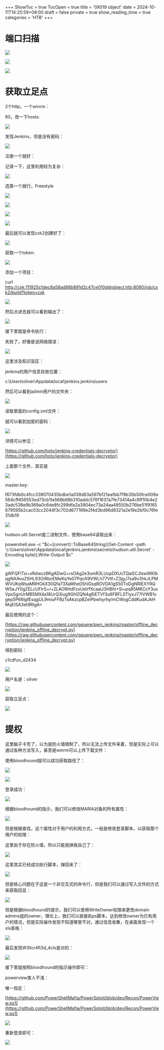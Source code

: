 +++
ShowToc = true
TocOpen = true
title = '0X019 object'
date = 2024-10-11T14:25:59+08:00
draft = false
private = true
show_reading_time = true
categories = 'HTB'
+++



# 端口扫描

![](/htb_img/WEBRESOURCE8a4a5bd06cc5b94d2a4c7a4bb86ab5adimage.png)

![](/htb_img/WEBRESOURCE463dd639cc418cac23c20b51d76fbdffimage.png)

![](/htb_img/WEBRESOURCE2bb8b45352e30d415f216ae75dc4ef15image.png)

# 获取立足点

2个http，一个winrm：

80，改一下hosts:

![](/htb_img/WEBRESOURCEf61552d770e37239b793daad390960aaimage.png)

发现Jenkins，但是没有密码：

![](/htb_img/WEBRESOURCE0d95232379b880d4f594c14e44e82c81image.png)

注册一个就好：

记录一下，这里利用较为复杂：

![](/htb_img/WEBRESOURCE18acfef783a02105d50f29b7627cc67eimage.png)

选第一个就行，Freestyle

![](/htb_img/WEBRESOURCE341076286b10660bc98b9d81712b8c3fimage.png)

![](/htb_img/WEBRESOURCEd24048db8c3264b0df9274339bd7d30fimage.png)

![](/htb_img/WEBRESOURCE9d8b32a4cb933cf5a8507940245f2aa7image.png)

![](/htb_img/WEBRESOURCEd6fb38b188e5c54e893655c43ea7a214image.png)

最后就可以发现cxk2创建好了：

![](/htb_img/WEBRESOURCE5989113e37e3e91230705d5e9706515fimage.png)

获取一个token:

![](/htb_img/WEBRESOURCE292e7d59d2112195f79b429607e33003image.png)

添加一个项目：

curl [http://cxk:111925c1dec8a58ad68b891d2c47ce010d@object.htb:8080/job/cxk2/build?token=cxk](http://cxk:111925c1dec8a58ad68b891d2c47ce010d@object.htb:8080/job/cxk2/build?token=cxk)

![](/htb_img/WEBRESOURCEf4ddae0037f9c4e6abf55c49acb44dafimage.png)

然后点进去就可以看到输出了：

![](/htb_img/WEBRESOURCE75afbb54e1a84516be5f44eb8ae040d7image.png)

接下里就是命令执行：

失败了，好像是说网络错误：

![](/htb_img/WEBRESOURCEb3cbf0a230caceaa0e8e7e2ffc70e134image.png)

这里涉及知识盲区：

jenkins的用户信息存放位置：

c:\Users\oliver\Appdata\local\jenkins\.jenkins\users

然后可以看到admin用户的文件夹：

![](/htb_img/WEBRESOURCE62acc9d58da7e28c97ddba278c03bccaimage.png)

读取里面的config.xml文件：

就可以看到加密的密码：

![](/htb_img/WEBRESOURCE5894a52362dc6d332dfc3bc3c0a7a3cbimage.png)

详情可以参见：

[https://github.com/hoto/jenkins-credentials-decryptor](https://github.com/hoto/jenkins-credentials-decryptor)

上面那个文件，其实是

![](/htb_img/WEBRESOURCEcf27eed06a4e20c411325bb133328d47image.png)

master.key:

f673fdb0c4fcc339070435bdbe1a039d83a597bf21eafbb7f9b35b50fce006e564cff456553ed73cb1fa568b68b310addc576f1637a7fe73414a4c6ff10b4e23adc538e9b369a0c6de8fc299dfa2a3904ec73a24aa48550b276be51f9165679595b2cac03cc2044f3c702d677169e2f4d3bd96d8321a2e19e2bf0c76fe31db19

![](/htb_img/WEBRESOURCEc05251d5c94adab59ea51a062aa689ccimage.png)

hudson.util.Secret是二进制文件，使用base64读取出来：

powershell.exe -c "$c=[convert]::ToBase64String((Get-Content -path 'c:\Users\oliver\Appdata\local\jenkins\.jenkins\secrets\hudson.util.Secret' -Encoding byte));Write-Output $c"

![](/htb_img/WEBRESOURCE3b84fdace41026f625a8d2d3bcf052afimage.png)

gWFQFlTxi+xRdwcz6KgADwG+rsOAg2e3omR3LUopDXUcTQaGCJIswWKIbqgNXAvu2SHL93OiRbnEMeKqYe07PqnX9VWLh77Vtf+Z3jgJ7sa9v3hkJLPMWVUKqWsaMRHOkX30Qfa73XaWhe0ShIGsqROVDA1gS50ToDgNRIEXYRQWSeJY0gZELcUFIrS+r+2LAORHdFzxUeVfXcaalJ3HBhI+Si+pq85MKCcY3uxVpxSgnUrMB5MX4a18UrQ3iug9GHZQN4g6iETVf3u6FBFLSTiyxJ77IVWB1xgep5P66lgfEsqgUL9miuFFBzTsAkzcpBZeiPbwhyrhy/mCWogCddKudAJkHMqEISA3et9RIgA=

最后使用的这个：

[https://raw.githubusercontent.com/gquere/pwn_jenkins/master/offline_decryption/jenkins_offline_decrypt.py](https://raw.githubusercontent.com/gquere/pwn_jenkins/master/offline_decryption/jenkins_offline_decrypt.py)

得到密码：

c1cdfun_d2434

![](/htb_img/WEBRESOURCEc3658fdfb49b5c2689fdd4f3091ea4acimage.png)

用户名是：oliver

![](/htb_img/WEBRESOURCE19f8eb3e601ac3ee31c68eae2f07d21eimage.png)

获取立足点：

![](/htb_img/WEBRESOURCEf0ff78f5b371170070a4e0a5ef5cb079image.png)

# 提权

这里脑子卡壳了，以为是防火墙限制了，所以无法上传文件来着，但是实际上可以通过各种方法写入，甚至是winrm可以上传下载文件：

使用bloodhound就可以成功获取路径了：

![](/htb_img/WEBRESOURCE23899d8fbbc03284e217c2eae1748cafimage.png)

![](/htb_img/WEBRESOURCE9f5cdf45bf6f61f96d6383ad53ef2f81image.png)

登录成功：

![](/htb_img/WEBRESOURCEcdb628f4242453756045a60c98412ed4image.png)

根据bloodhound的指示，我们可以修改MARIA对象的所有属性：

![](/htb_img/WEBRESOURCE545a8ba1a64b2205f338b585e4388289image.png)

但是根据查找，这个属性对于用户的利用方式，一般是修改登录脚本，以获取那个用户的权限：

这里由于存在防火墙，所以只能我弹我自己了：

![](/htb_img/WEBRESOURCEb4bde666479c1abf7f4796063abc1357image.png)

这里其实已经成功执行脚本，弹回来了：

![](/htb_img/WEBRESOURCE55acd7ceda13ea4ad86a814113ed7708image.png)

但是核心问题在于这是一个非交互式的命令行，但是我们可以通过写入文件的方式来获取回显：

![](/htb_img/WEBRESOURCE00e0f2c77929b6bb71946191f6c71362image.png)

但是根据bloodhound的提示，我们可以使用WriteOwner权限来更改domain admins组的owner，理论上，我们可以直接执ps脚本，达到修改owner为已有用户的情况，但是实际操作发现不知道哪里不对，通过信息收集，在桌面发现一个xls表格：

![](/htb_img/WEBRESOURCE32c98b88e6fe12c931b24d59d8809746image.png)

最后发现W3llcr4ft3d_4cls是对的：

![](/htb_img/WEBRESOURCEf53c80ab3657e65e2b3a4c243fb2f3cfimage.png)

接下里就按照bloodhound的指示操作即可：

powerview害人不浅：

唯一指定：

[https://github.com/PowerShellMafia/PowerSploit/blob/dev/Recon/PowerView.ps1](https://github.com/PowerShellMafia/PowerSploit/blob/dev/Recon/PowerView.ps1)

![](/htb_img/WEBRESOURCE475a94cbb49414333165fef78ac2b712image.png)

重新登录即可：

![](/htb_img/WEBRESOURCE570e4c2059c69024fa6ab552d2cec2abimage.png)